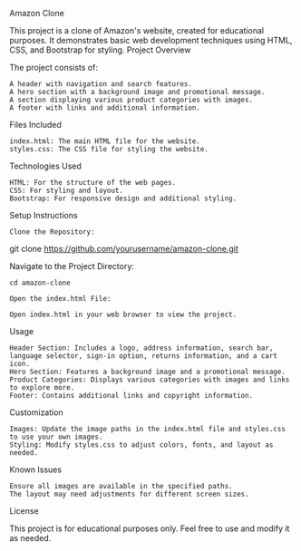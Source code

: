 Amazon Clone

This project is a clone of Amazon's website, created for educational purposes. It demonstrates basic web development techniques using HTML, CSS, and Bootstrap for styling.
Project Overview

The project consists of:

    A header with navigation and search features.
    A hero section with a background image and promotional message.
    A section displaying various product categories with images.
    A footer with links and additional information.

Files Included

    index.html: The main HTML file for the website.
    styles.css: The CSS file for styling the website.

Technologies Used

    HTML: For the structure of the web pages.
    CSS: For styling and layout.
    Bootstrap: For responsive design and additional styling.

Setup Instructions

    Clone the Repository:

git clone https://github.com/yourusername/amazon-clone.git

Navigate to the Project Directory:

    cd amazon-clone

    Open the index.html File:

    Open index.html in your web browser to view the project.

Usage

    Header Section: Includes a logo, address information, search bar, language selector, sign-in option, returns information, and a cart icon.
    Hero Section: Features a background image and a promotional message.
    Product Categories: Displays various categories with images and links to explore more.
    Footer: Contains additional links and copyright information.

Customization

    Images: Update the image paths in the index.html file and styles.css to use your own images.
    Styling: Modify styles.css to adjust colors, fonts, and layout as needed.

Known Issues

    Ensure all images are available in the specified paths.
    The layout may need adjustments for different screen sizes.

License

This project is for educational purposes only. Feel free to use and modify it as needed.
